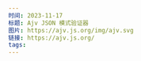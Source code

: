 ```yaml
---
时间: 2023-11-17
标题: Ajv JSON 模式验证器
图片: https://ajv.js.org/img/ajv.svg
链接: https://ajv.js.org/
tags:
---
```




